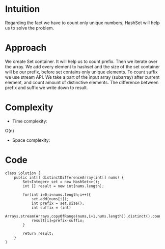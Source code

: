 # Intuition
<!-- Describe your first thoughts on how to solve this problem. -->
Regarding the fact we have to count only unique numbers, HashSet will help us to solve the problem.
# Approach
<!-- Describe your approach to solving the problem. -->
We create Set container. It will help us to count prefix. Then we iterate over the array. We add every element to hashset and the size of the set container will be our prefix, before set contains only unique elements. To count suffix we use stream API. We take a part of the input array (subarray) after current element, and count amount of distinctive elements. The difference between prefix and suffix we write down to result.
# Complexity
- Time complexity:
<!-- Add your time complexity here, e.g. $$O(n)$$ -->
O(n)
- Space complexity:
<!-- Add your space complexity here, e.g. $$O(n)$$ -->

# Code
```
class Solution {
    public int[] distinctDifferenceArray(int[] nums) {
        Set<Integer> set = new HashSet<>();
        int [] result = new int[nums.length];

        for(int i=0;i<nums.length;i++){
            set.add(nums[i]);
            int prefix = set.size();
            int suffix = (int)
                    Arrays.stream(Arrays.copyOfRange(nums,i+1,nums.length)).distinct().count();
            result[i]=prefix-suffix;
        }

        return result;
    }
}
```